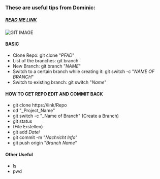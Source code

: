 ### These are useful tips from Dominic:

##### [READ ME LINK](README.md)


![GIT IMAGE](https://upload.wikimedia.org/wikipedia/commons/c/c2/GitHub_Invertocat_Logo.svg)
#### BASIC
* Clone Repo: git clone "_PFAD_"  
* List of the branches: git branch  
* New Branch: git branch "_NAME_"  
* Switch to a certain branch while creating it: git switch -c "_NAME OF BRANCH_"  
* Switch to existing branch: git switch "_Name_"


#### HOW TO GET REPO EDIT AND COMMIT BACK
* git clone https://link/Repo
* cd "_Project_Name"
* git switch -c "_Name of Branch" (Create a Branch)
* git status
* (File Erstellen)
* git add _Datei_
* git commit -m "_Nachricht Info_"
* git push origin "_Branch Name_"


#### Other Useful
* ls
* pwd



